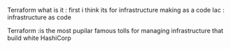 Terraform
what is it : first i think its for infrastructure making as a code 
Iac : infrastructure as code

Terraform :is the most pupilar famous tolls for managing infrastructure
that build white HashiCorp  